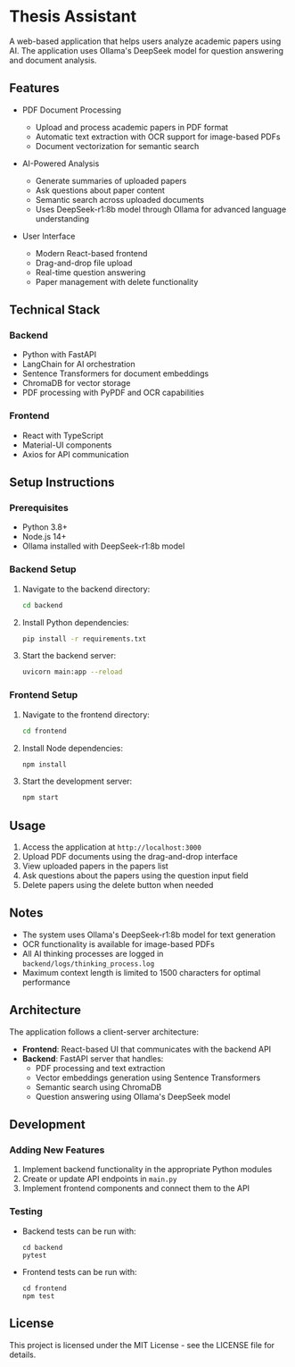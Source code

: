 # Thesis Assistant

A web-based application that helps users analyze academic papers using AI. The application uses Ollama's DeepSeek model for question answering and document analysis.

## Features

- PDF Document Processing
  - Upload and process academic papers in PDF format
  - Automatic text extraction with OCR support for image-based PDFs
  - Document vectorization for semantic search
  
- AI-Powered Analysis
  - Generate summaries of uploaded papers
  - Ask questions about paper content
  - Semantic search across uploaded documents
  - Uses DeepSeek-r1:8b model through Ollama for advanced language understanding
  
- User Interface
  - Modern React-based frontend
  - Drag-and-drop file upload
  - Real-time question answering
  - Paper management with delete functionality

## Technical Stack

### Backend
- Python with FastAPI
- LangChain for AI orchestration
- Sentence Transformers for document embeddings
- ChromaDB for vector storage
- PDF processing with PyPDF and OCR capabilities

### Frontend
- React with TypeScript
- Material-UI components
- Axios for API communication

## Setup Instructions

### Prerequisites
- Python 3.8+
- Node.js 14+
- Ollama installed with DeepSeek-r1:8b model

### Backend Setup
1. Navigate to the backend directory:
   ```bash
   cd backend
   ```

2. Install Python dependencies:
   ```bash
   pip install -r requirements.txt
   ```

3. Start the backend server:
   ```bash
   uvicorn main:app --reload
   ```

### Frontend Setup
1. Navigate to the frontend directory:
   ```bash
   cd frontend
   ```

2. Install Node dependencies:
   ```bash
   npm install
   ```

3. Start the development server:
   ```bash
   npm start
   ```

## Usage

1. Access the application at `http://localhost:3000`
2. Upload PDF documents using the drag-and-drop interface
3. View uploaded papers in the papers list
4. Ask questions about the papers using the question input field
5. Delete papers using the delete button when needed

## Notes

- The system uses Ollama's DeepSeek-r1:8b model for text generation
- OCR functionality is available for image-based PDFs
- All AI thinking processes are logged in `backend/logs/thinking_process.log`
- Maximum context length is limited to 1500 characters for optimal performance

## Architecture

The application follows a client-server architecture:

- **Frontend**: React-based UI that communicates with the backend API
- **Backend**: FastAPI server that handles:
  - PDF processing and text extraction
  - Vector embeddings generation using Sentence Transformers
  - Semantic search using ChromaDB
  - Question answering using Ollama's DeepSeek model

## Development

### Adding New Features
1. Implement backend functionality in the appropriate Python modules
2. Create or update API endpoints in `main.py`
3. Implement frontend components and connect them to the API

### Testing
- Backend tests can be run with:
  ```
  cd backend
  pytest
  ```
- Frontend tests can be run with:
  ```
  cd frontend
  npm test
  ```

## License

This project is licensed under the MIT License - see the LICENSE file for details. 